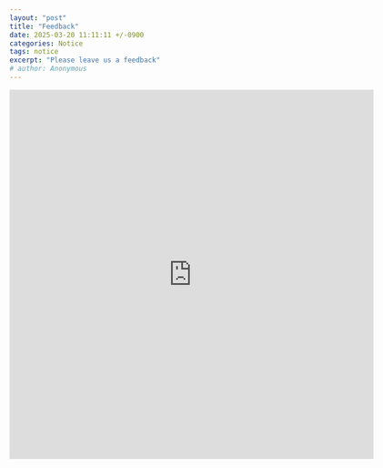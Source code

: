 ```yaml
---
layout: "post"
title: "Feedback"
date: 2025-03-20 11:11:11 +/-0900
categories: Notice
tags: notice
excerpt: "Please leave us a feedback"
# author: Anonymous
---
```

<iframe src="https://docs.google.com/forms/d/e/1FAIpQLSfBGQXkGeG7vMO9AzX9ZB2Y9ZRSqIFw5MtRa9gI8az7u7ld-Q/viewform?embedded=true" width="640" height="649" frameborder="0" marginheight="0" marginwidth="0">loading...</iframe>